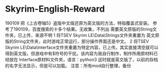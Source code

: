 # Skyrim-English-Reward
190109
把《上古卷轴5》盗版中文版还原为英文版的方法，特指覆盖式安装。
参考了190109，百度搜索的十多个结果。无收集，不列出
需要英文原版的String文件夹，已上传，来源不明
1 将TSEV Skyrim LE\Data\Strings文件夹重置为 英文原版的String文件夹，此时游戏正常运行，部分操作界面还是中文。
2 将TSEV Skyrim LE\Data\Interface文件夹重置为特定内容，已上传。其实直接清空就可以得到英文版，但游戏中有$符号的干扰。该内容为我自行制作，制作所用原材料已经放在 Interface原材料文件夹，语言：python3
这时就是英文版了，以前的存档的名字无法显示，但是可以加载。
注意：所有mod自行整理，备份
